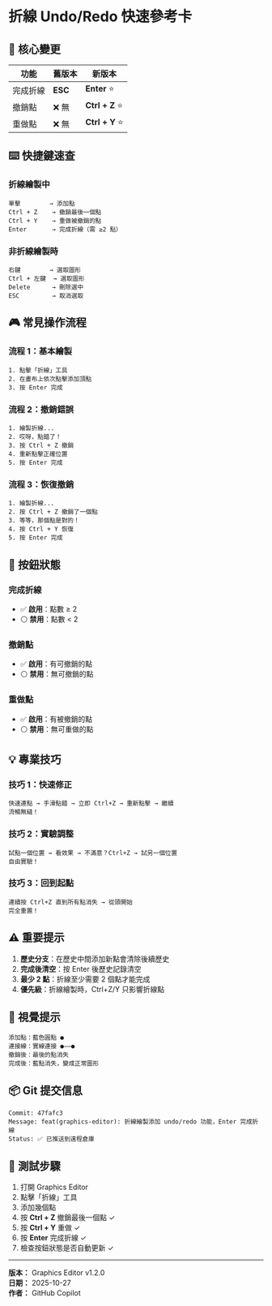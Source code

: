 # 折線 Undo/Redo 快速參考卡

## 🎯 核心變更

| 功能 | 舊版本 | 新版本 |
|------|--------|--------|
| 完成折線 | **ESC** | **Enter** ⭐ |
| 撤銷點 | ❌ 無 | **Ctrl + Z** ⭐ |
| 重做點 | ❌ 無 | **Ctrl + Y** ⭐ |

## ⌨️ 快捷鍵速查

### 折線繪製中
```
單擊        → 添加點
Ctrl + Z    → 撤銷最後一個點
Ctrl + Y    → 重做被撤銷的點
Enter       → 完成折線（需 ≥2 點）
```

### 非折線繪製時
```
右鍵        → 選取圖形
Ctrl + 左鍵  → 選取圖形
Delete      → 刪除選中
ESC         → 取消選取
```

## 🎮 常見操作流程

### 流程 1：基本繪製
```
1. 點擊「折線」工具
2. 在畫布上依次點擊添加頂點
3. 按 Enter 完成
```

### 流程 2：撤銷錯誤
```
1. 繪製折線...
2. 哎呀，點錯了！
3. 按 Ctrl + Z 撤銷
4. 重新點擊正確位置
5. 按 Enter 完成
```

### 流程 3：恢復撤銷
```
1. 繪製折線...
2. 按 Ctrl + Z 撤銷了一個點
3. 等等，那個點是對的！
4. 按 Ctrl + Y 恢復
5. 按 Enter 完成
```

## 🔘 按鈕狀態

### 完成折線
- ✅ **啟用**：點數 ≥ 2
- ⚪ **禁用**：點數 < 2

### 撤銷點
- ✅ **啟用**：有可撤銷的點
- ⚪ **禁用**：無可撤銷的點

### 重做點
- ✅ **啟用**：有被撤銷的點
- ⚪ **禁用**：無可重做的點

## 💡 專業技巧

### 技巧 1：快速修正
```
快速連點 → 手滑點錯 → 立即 Ctrl+Z → 重新點擊 → 繼續
流暢無縫！
```

### 技巧 2：實驗調整
```
試點一個位置 → 看效果 → 不滿意？Ctrl+Z → 試另一個位置
自由實驗！
```

### 技巧 3：回到起點
```
連續按 Ctrl+Z 直到所有點消失 → 從頭開始
完全重置！
```

## ⚠️ 重要提示

1. **歷史分支**：在歷史中間添加新點會清除後續歷史
2. **完成後清空**：按 Enter 後歷史記錄清空
3. **最少 2 點**：折線至少需要 2 個點才能完成
4. **優先級**：折線繪製時，Ctrl+Z/Y 只影響折線點

## 🎨 視覺提示

```
添加點：藍色圓點 ●
連接線：實線連接 ●——●
撤銷後：最後的點消失
完成後：藍點消失，變成正常圖形
```

## 📦 Git 提交信息

```
Commit: 47fafc3
Message: feat(graphics-editor): 折線繪製添加 undo/redo 功能，Enter 完成折線
Status: ✅ 已推送到遠程倉庫
```

## 🚀 測試步驟

1. 打開 Graphics Editor
2. 點擊「折線」工具
3. 添加幾個點
4. 按 **Ctrl + Z** 撤銷最後一個點 ✓
5. 按 **Ctrl + Y** 重做 ✓
6. 按 **Enter** 完成折線 ✓
7. 檢查按鈕狀態是否自動更新 ✓

---

**版本：** Graphics Editor v1.2.0  
**日期：** 2025-10-27  
**作者：** GitHub Copilot
